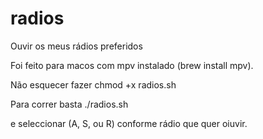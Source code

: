 # radios
Ouvir os meus rádios preferidos

Foi feito para macos com mpv instalado (brew install mpv).

Não esquecer fazer chmod +x radios.sh

Para correr basta ./radios.sh

e seleccionar (A, S, ou R) conforme rádio que quer oiuvir.
